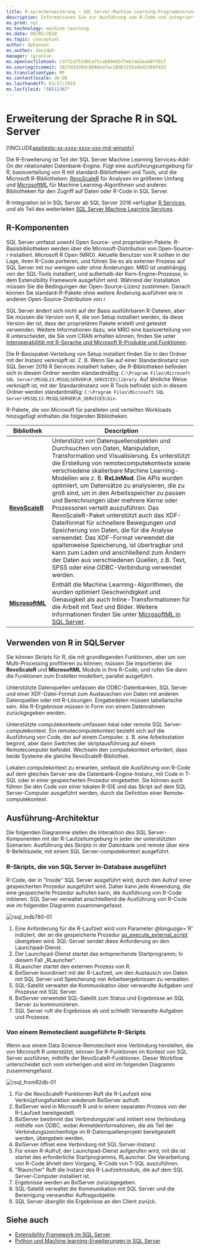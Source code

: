 ```yaml
---
title: R-spracherweiterung – SQL Server-Machine Learning-Programmierung
description: Informationen Sie zur Ausführung von R-Code und integrierte R-Bibliotheken in SQL Server 2016 R Services oder SQL Server 2017-Machine Learning Services.
ms.prod: sql
ms.technology: machine-learning
ms.date: 09/05/2018
ms.topic: conceptual
author: dphansen
ms.author: davidph
manager: cgronlun
ms.openlocfilehash: c3f72a755d0ca75ca699465f7eb7a62ea48ff81f
ms.sourcegitcommit: 2827d19393c8060eafac18db3155a9bd230df423
ms.translationtype: MT
ms.contentlocale: de-DE
ms.lasthandoff: 03/27/2019
ms.locfileid: "58511367"
---
```

# <a name="r-language-extension-in-sql-server"></a>Erweiterung der Sprache R in SQL Server
[!INCLUDE[appliesto-ss-xxxx-xxxx-xxx-md-winonly](../../includes/appliesto-ss-xxxx-xxxx-xxx-md-winonly.md)]

Die R-Erweiterung ist Teil der SQL Server Machine Learning Services-Add-On der relationalen Datenbank-Engine. Fügt eine ausführungsumgebung für R, basisverteilung von R mit standard-Bibliotheken und Tools, und die Microsoft R-Bibliotheken: [RevoScaleR](../r/ref-r-revoscaler.md) für Analysen im größeren Umfang und [MicrosoftML](../r/ref-r-microsoftml.md) für Machine Learning-Algorithmen und anderen Bibliotheken für den Zugriff auf Daten oder R-Code in SQL Server.

R-Integration ist in SQL Server ab SQL Server 2016 verfügbar [R Services](../r/sql-server-r-services.md), und als Teil des weiterleiten [SQL Server Machine Learning Services](../what-is-sql-server-machine-learning.md).

## <a name="r-components"></a>R-Komponenten

SQL Server umfasst sowohl Open Source- und proprietären Pakete. R-Basisbibliotheken werden über die Microsoft-Distribution von Open-Source-r installiert. Microsoft R Open (MRO). Aktuelle Benutzer von R sollten in der Lage, ihren R-Code portieren, und führen Sie es als externer Prozess auf SQL Server mit nur wenigen oder ohne Änderungen. MRO ist unabhängig von der SQL-Tools installiert, und außerhalb der Kern-Engine-Prozesse, in dem Extensibility Framework ausgeführt wird. Während der Installation müssen Sie die Bedingungen der Open-Source-Lizenz zustimmen. Danach können Sie standard-R-Pakete ohne weitere Änderung ausführen wie in anderen Open-Source-Distribution von r 

SQL Server ändert sich nicht auf der Basis ausführbaren R-Dateien, aber Sie müssen die Version von R, die von Setup installiert werden, da diese Version der ist, dass der proprietären Pakete erstellt und getestet verwenden. Weitere Informationen dazu, wie MRO eine basisverteilung von R unterscheidet, die Sie vom CRAN erhalten können, finden Sie unter [Interoperabilität mit R-Sprache und Microsoft R-Produkte und Funktionen](https://docs.microsoft.com/r-server/what-is-r-server-interoperability).

Die R-Basispaket-Verteilung von Setup installiert finden Sie in den Ordner mit der Instanz verknüpft ist. Z. B. Wenn Sie auf einer Standardinstanz von SQL Server 2016 R Services installiert haben, die R-Bibliotheken befinden sich in diesem Ordner werden standardmäßig: `C:\Program Files\Microsoft SQL Server\MSSQL13.MSSQLSERVER\R_SERVICES\library`. Auf ähnliche Weise verknüpft ist, mit der Standardinstanz von R Tools befindet sich in diesem Ordner werden standardmäßig: `C:\Program Files\Microsoft SQL Server\MSSQL13.MSSQLSERVER\R_SERVICES\bin`.

R-Pakete, die von Microsoft für parallelen und verteilten Workloads hinzugefügt enthalten die folgenden Bibliotheken.

| Bibliothek | Description |
|---------|-------------|
| [**RevoScaleR**](https://docs.microsoft.com/machine-learning-server/r-reference/revoscaler/revoscaler) | Unterstützt von Datenquellenobjekten und Durchsuchen von Daten, Manipulation, Transformation und Visualisierung. Es unterstützt die Erstellung von remotecomputekontexte sowie verschiedene skalierbare Machine Learning-Modellen wie z. B. **RxLinMod**. Die APIs wurden optimiert, um Datensätze zu analysieren, die zu groß sind, um in den Arbeitsspeicher zu passen und Berechnungen über mehrere Kerne oder Prozessoren verteilt auszuführen. Das RevoScaleR-Paket unterstützt auch das XDF-Dateiformat für schnellere Bewegungen und Speicherung von Daten, die für die Analyse verwendet. Das XDF-Format verwendet die spaltenweise Speicherung, ist übertragbar und kann zum Laden und anschließend zum Ändern der Daten aus verschiedenen Quellen, z.B. Text, SPSS oder eine ODBC-Verbindung verwendet werden. |
| [**MicrosoftML**](https://docs.microsoft.com/r-server/r/concept-what-is-the-microsoftml-package) | Enthält die Machine Learning-Algorithmen, die wurden optimiert Geschwindigkeit und Genauigkeit als auch Inline-Transformationen für die Arbeit mit Text und Bilder. Weitere Informationen finden Sie unter [MicrosoftML in SQL Server](../r/ref-r-microsoftml.md). | 

## <a name="using-r-in-sql-server"></a>Verwenden von R in SQLServer

Sie können Skripts für R, die mit grundlegenden Funktionen, aber um von Multi-Processing profitieren zu können, müssen Sie importieren die **RevoScaleR** und **MicrosoftML** Module in Ihre R-Code, und rufen Sie dann die Funktionen zum Erstellen modelliert, parallel ausgeführt. 
 
Unterstützte Datenquellen umfassen die ODBC-Datenbanken, SQL Server und einer XDF-Datei-Format zum Austauschen von Daten mit anderen Datenquellen oder mit R-Lösungen. Eingabedaten müssen tabellarische sein. Alle R-Ergebnisse müssen in Form von einem Datenrahmen zurückgegeben werden.

Unterstützte computekontexte umfassen lokal oder remote SQL Server-computekontext. Ein remotecomputekontext bezieht sich auf die Ausführung von Code, der auf einem Computer, z. B. eine Arbeitsstation beginnt, aber dann Switches der skriptausführung auf einem Remotecomputer befindet. Wechseln den computekontext erfordert, dass beide Systeme die gleiche RevoScaleR-Bibliothek.

Lokalen computekontext zu erwarten, umfasst die Ausführung von R-Code auf dem gleichen Server wie die Datenbank-Engine-Instanz, mit Code in T-SQL oder in einer gespeicherten Prozedur eingebettet. Sie können auch führen Sie den Code von einer lokalen R-IDE und das Skript auf dem SQL Server-Computer ausgeführt werden, durch die Definition einer Remote-computekontext.

## <a name="execution-architecture"></a>Ausführung-Architektur

Die folgenden Diagramme stellen die Interaktion des SQL Server-Komponenten mit der R-Laufzeitumgebung in jeder der unterstützten Szenarien: Ausführung des Skripts in der Datenbank und remote über eine R-Befehlszeile, mit einem SQL Server-computekontext ausgeführt.

### <a name="r-scripts-executed-from-sql-server-in-database"></a>R-Skripts, die von SQL Server in-Database ausgeführt

R-Code, der in "Inside" SQL Server ausgeführt wird, durch den Aufruf einer gespeicherten Prozedur ausgeführt wird. Daher kann jede Anwendung, die eine gespeicherte Prozedur aufrufen kann, die Ausführung von R-Code initiieren.  SQL Server verwaltet anschließend die Ausführung von R-Code wie im folgenden Diagramm zusammengefasst.

![rsql_indb780-01](../r/media/script_in-db-r.png)

1. Eine Anforderung für die R-Laufzeit wird vom Parameter _@language='R'_ indiziert, der an die gespeicherte Prozedur [sp_execute_external_script](../../relational-databases/system-stored-procedures/sp-execute-external-script-transact-sql.md) übergeben wird. SQL-Server sendet diese Anforderung an den Launchpad-Dienst.
2. Der Launchpad-Dienst startet das entsprechende Startprogramm; In diesem Fall „RLauncher“.
3. RLauncher startet den externen Prozess von R.
4. BxlServer koordiniert mit der R-Laufzeit, um den Austausch von Daten mit SQL Server und Speicherung von Arbeitsergebnissen zu verwalten.
5. SQL-Satellit verwaltet die Kommunikation über verwandte Aufgaben und Prozesse mit SQL Server.
6. BxlServer verwendet SQL-Satellit zum Status und Ergebnisse an SQL Server zu kommunizieren.
7. SQL Server ruft die Ergebnisse ab und schließt Verwandte Aufgaben und Prozesse.

### <a name="r-scripts-executed-from-a-remote-client"></a>Von einem Remoteclient ausgeführte R-Skripts

Wenn aus einem Data Science-Remoteclient eine Verbindung herstellen, die von Microsoft R unterstützt, können Sie R-Funktionen im Kontext von SQL Server ausführen, mithilfe der RevoScaleR-Funktionen. Dieser Workflow unterscheidet sich vom vorherigen und wird im folgenden Diagramm zusammengefasst.

![rsql_fromR2db-01](../r/media/remote-sqlcc-from-r2.png)

1. Für die RevoScaleR-Funktionen Ruft die R-Laufzeit eine Verknüpfungsfunktion wiederum BxlServer aufruft.
2. BxlServer wird in Microsoft R und in einem separaten Prozess von der R-Laufzeit bereitgestellt.
3. BxlServer bestimmt das Verbindungsziel und initiiert eine Verbindung mithilfe von ODBC, wobei Anmeldeinformationen, die als Teil der Verbindungszeichenfolge im R-Datenquellenprojekt bereitgestellt werden, übergeben werden.
4. BxlServer öffnet eine Verbindung mit SQL Server-Instanz.
5. Für einen R-Aufruf, der Launchpad-Dienst aufgerufen wird, mit die ist startet des erforderliche Startprogramms, RLauncher. Die Verarbeitung von R-Code ähnelt dem Vorgang, R-Code von T-SQL auszuführen.
6. "Rlauncher" Ruft die Instanz des R-Laufzeitmoduls, die auf dem SQL Server-Computer installiert ist.
7. Ergebnisse werden an BxlServer zurückgegeben.
8. SQL-Satellit verwaltet die Kommunikation mit SQL Server und die Bereinigung verwandter Auftragsobjekte.
9. SQL Server übergibt die Ergebnisse an den Client zurück.

## <a name="see-also"></a>Siehe auch

+ [Extensibility Framework im SQL Server](extensibility-framework.md)
+ [Python und Machine learning-Erweiterungen in SQL Server](extension-python.md)